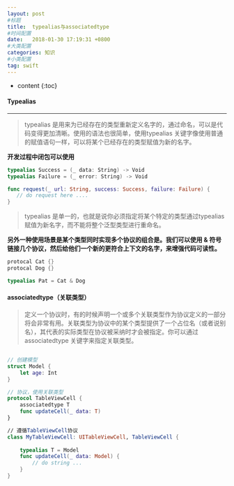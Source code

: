 ```yaml
---
layout: post
#标题
title:  typealias与associatedtype
#时间配置
date:   2018-01-30 17:19:31 +0800
#大类配置
categories: 知识
#小类配置
tag: swift
---
```


* content
{:toc}

#### Typealias
---

> typealias 是用来为已经存在的类型重新定义名字的，通过命名，可以是代码变得更加清晰。使用的语法也很简单，使用typealias 关键字像使用普通的赋值语句一样，可以将某个已经存在的类型赋值为新的名字。

**开发过程中闭包可以使用**

```swift
typealias Success = (_ data: String) -> Void
typealias Failure = (_ error: String) -> Void

func request(_ url: String, success: Success, failure: Failure) {
   // do request here .... 
}
```

> typealias 是单一的，也就是说你必须指定将某个特定的类型通过typealias赋值为新名字，而不能将整个泛型类型进行重命名。


**另外一种使用场景是某个类型同时实现多个协议的组合是。我们可以使用 & 符号链接几个协议，然后给他们一个新的更符合上下文的名字，来增强代码可读性。**


```swift
protocal Cat {}
protocal Dog {}

typealias Pat = Cat & Dog
```

#### associatedtype（关联类型）

> 定义一个协议时，有的时候声明一个或多个关联类型作为协议定义的一部分将会非常有用。关联类型为协议中的某个类型提供了一个占位名（或者说别名），其代表的实际类型在协议被采纳时才会被指定。你可以通过 associatedtype 关键字来指定关联类型。

```swift

// 创建模型
struct Model {
    let age: Int
}

// 协议，使用关联类型
protocol TableViewCell {
    associatedtype T
    func updateCell(_ data: T)
}

// 遵循TableViewCell协议
class MyTableViewCell: UITableViewCell, TableViewCell {
    
    typealias T = Model
    func updateCell(_ data: Model) {
        // do string ...
    }
}

```